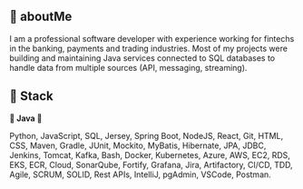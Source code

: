 ## 👋 aboutMe
I am a professional software developer with experience working for fintechs in the banking, payments and trading industries.
Most of my projects were building and maintaining Java services connected to SQL databases to handle data from multiple sources (API, messaging, streaming).

## 🧰 Stack
**👑 Java 👑**

Python, JavaScript, SQL, Jersey, Spring Boot, NodeJS, React, Git, HTML, CSS, Maven, Gradle, JUnit, Mockito, MyBatis, Hibernate, JPA, JDBC, Jenkins, Tomcat, 
Kafka, Bash, Docker, Kubernetes, Azure, AWS, EC2, RDS, EKS, ECR, Cloud, SonarQube, Fortify, Grafana, Jira, Artifactory, CI/CD, TDD, Agile, SCRUM, SOLID, 
Rest APIs, IntelliJ, pgAdmin, VSCode, Postman.
